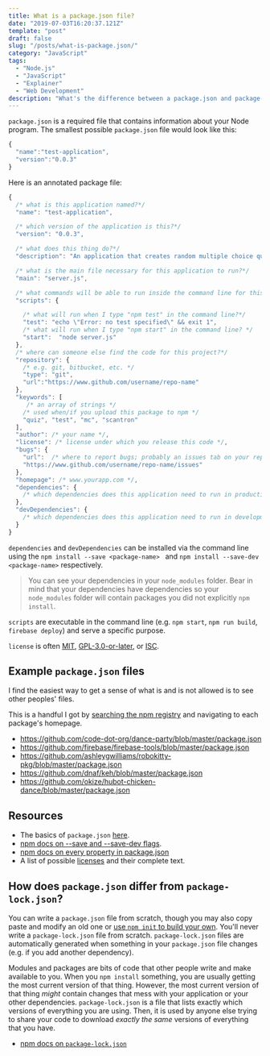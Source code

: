 ```yaml
---
title: What is a package.json file?
date: "2019-07-03T16:20:37.121Z"
template: "post"
draft: false
slug: "/posts/what-is-package.json/"
category: "JavaScript"
tags:
  - "Node.js"
  - "JavaScript"
  - "Explainer"
  - "Web Development"
description: "What's the difference between a package.json and package-lock.json file?"
---
```


`package.json` is a required file that contains information about your Node program. The smallest possible `package.json` file would look like this:

```js
{
  "name":"test-application",
  "version":"0.0.3"
}
```

Here is an annotated package file:
```js
{
  /* what is this application named?*/
  "name": "test-application",

  /* which version of the application is this?*/
  "version": "0.0.3",

  /* what does this thing do?*/
  "description": "An application that creates random multiple choice quizzes.",

  /* what is the main file necessary for this application to run?*/
  "main": "server.js",

  /* what commands will be able to run inside the command line for this application?*/
  "scripts": {

    /* what will run when I type "npm test" in the command line?*/
    "test": "echo \"Error: no test specified\" && exit 1",
    /* what will run when I type "npm start" in the command line? */
    "start":  "node server.js"
  },
  /* where can someone else find the code for this project?*/
  "repository": {
    /* e.g. git, bitbucket, etc. */ 
    "type": "git",
    "url":"https://www.github.com/username/repo-name"
  },
  "keywords": [
     /* an array of strings */
    /* used when/if you upload this package to npm */
    "quiz", "test", "mc", "scantron"
  ],
  "author": /* your name */,
  "license": /* license under which you release this code */, 
  "bugs": {
    "url":  /* where to report bugs; probably an issues tab on your repo */
    "https://www.github.com/username/repo-name/issues"
  },
  "homepage": /* www.yourapp.com */,
  "dependencies": {
    /* which dependencies does this application need to run in production? */
  },
  "devDependencies": {
    /* which dependencies does this application need to run in development? */
  }
}
```

`dependencies` and `devDependencies` can be installed via the command line using the `npm install --save <package-name> ` and `npm install --save-dev <package-name>` respectively.
  > You can see your dependencies in your `node_modules` folder. 
  > Bear in mind that your dependencies have dependencies so your `node_modules` folder will contain packages you did not explicitly `npm install`.

`scripts` are executable in the command line (e.g. `npm start`, `npm run build`, `firebase deploy`) and serve a specific purpose. 

`license` is often [MIT](https://spdx.org/licenses/MIT.html), [GPL-3.0-or-later](https://spdx.org/licenses/GPL-3.0-or-later.html), or [ISC](https://spdx.org/licenses/ISC.html). 

## Example `package.json` files
I find the easiest way to get a sense of what is and is not allowed is to see other peoples' files. 

This is a handful I got by [searching the npm registry](https://www.npmjs.com/search?q=pudding) and navigating to each package's homepage.

* <https://github.com/code-dot-org/dance-party/blob/master/package.json>
* <https://github.com/firebase/firebase-tools/blob/master/package.json>
* <https://github.com/ashleygwilliams/robokitty-pkg/blob/master/package.json>
* <https://github.com/dnaf/keh/blob/master/package.json>
* <https://github.com/okize/hubot-chicken-dance/blob/master/package.json>

## Resources
* The basics of `package.json` [here](https://nodesource.com/blog/the-basics-of-package-json-in-node-js-and-npm/).
* [npm docs on --save and --save-dev flags](https://docs.npmjs.com/creating-a-package-json-file#the-save-and-save-dev-install-flags).
* [npm docs on every property in package.json](https://docs.npmjs.com/files/package.json.html)
* A list of possible [licenses](https://spdx.org/licenses/) and their complete text.

## How does `package.json` differ from `package-lock.json`?
You can write a `package.json` file from scratch, though you may also copy paste and modify an old one or [use `npm init` to build your own](https://docs.npmjs.com/creating-a-package-json-file#creating-a-default-packagejson-file). You'll never write a `package-lock.json` file from scratch. `package-lock.json` files are automatically generated when something in your `package.json` file changes (e.g. if you add another dependency).

Modules and packages are bits of code that other people write and make available to you. When you `npm install` something, you are usually getting the most current version of that thing. However, the most current version of that thing _might_ contain changes that mess with your application or your other dependencies. `package-lock.json` is a file that lists exactly which versions of everything you are using. Then, it is used by anyone else trying to share your code to download _exactly the same_ versions of everything that you have.

* [npm docs on `package-lock.json`](https://docs.npmjs.com/files/package-lock.json)